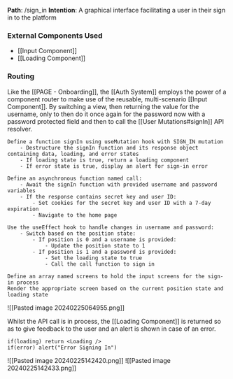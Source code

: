 
__Path__: /sign_in
__Intention__: A graphical interface facilitating a user in their sign in to the platform


### External Components Used

- [[Input Component]]
- [[Loading Component]]


### Routing

Like the [[PAGE - Onboarding]], the [[Auth System]] employs the power of a component router to make use of the reusable, multi-scenario [[Input Component]]. By switching a view, then returning the value for the username, only to then do it once again for the password now with a password protected field and then to call the [[User Mutations#signIn]] API resolver.

```
Define a function signIn using useMutation hook with SIGN_IN mutation
    - Destructure the signIn function and its response object containing data, loading, and error states
    - If loading state is true, return a loading component
    - If error state is true, display an alert for sign-in error

Define an asynchronous function named call:
    - Await the signIn function with provided username and password variables
    - If the response contains secret key and user ID:
        - Set cookies for the secret key and user ID with a 7-day expiration
        - Navigate to the home page

Use the useEffect hook to handle changes in username and password:
    - Switch based on the position state:
        - If position is 0 and a username is provided:
            - Update the position state to 1
        - If position is 1 and a password is provided:
            - Set the loading state to true
            - Call the call function to sign in

Define an array named screens to hold the input screens for the sign-in process
Render the appropriate screen based on the current position state and loading state
```

![[Pasted image 20240225064955.png]]

Whilst the API call is in process, the [[Loading Component]] is returned so as to give feedback to the user and an alert is shown in case of an error.

```
if(loading) return <Loading />
if(error) alert("Error Signing In")
```

![[Pasted image 20240225142420.png]]
![[Pasted image 20240225142433.png]]